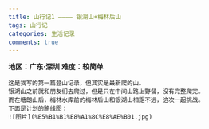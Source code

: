 ```yaml
---
title: 山行记1 ———— 银湖山+梅林后山
tags: 山行记
categories: 生活记录
comments: true
---
```

__地区：广东·深圳__
__难度：较简单__

    这是我写的第一篇登山记录，但其实是最新爬的山。
    银湖山之前就和朋友们去爬过，但是只在中间山路上野餐，没有完整爬完。
    而在塘朗山后，梅林水库前的梅林后山和银湖山相距不远，这次一起挑战。
    下面是计划的路线图：
    ![图片](%E5%B1%B1%E8%A1%8C%E8%AE%B01.jpg)